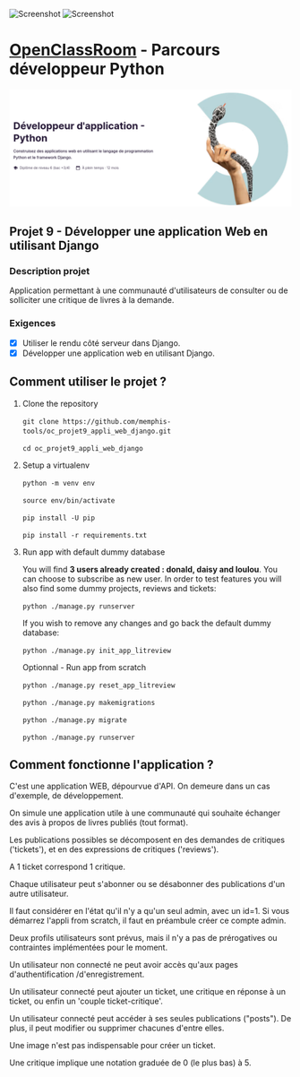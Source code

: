 ![Screenshot](https://img.shields.io/badge/python-v3.10-blue?logo=python&logoColor=yellow)
![Screenshot](https://img.shields.io/badge/django-v4-blue?logo=python&logoColor=yellow)
# [OpenClassRoom](https://openclassrooms.com/) - Parcours développeur Python
![Screenshot](oc_parcours_dev_python.png)
## Projet 9 - Développer une application Web en utilisant Django

### Description projet
Application permettant à une communauté d'utilisateurs de consulter ou de solliciter une critique de livres à la demande.

### Exigences
- [x] Utiliser le rendu côté serveur dans Django.
- [x] Développer une application web en utilisant Django.

## Comment utiliser le projet ?
1. Clone the repository

      `git clone https://github.com/memphis-tools/oc_projet9_appli_web_django.git`

      `cd oc_projet9_appli_web_django`

2. Setup a virtualenv

      `python -m venv env`

      `source env/bin/activate`

      `pip install -U pip`

      `pip install -r requirements.txt`

3. Run app with default dummy database

	You will find **3 users already created : donald, daisy and loulou**. You can choose to subscribe as new user.
	In order to test features you will also find some dummy projects, reviews and tickets:

    `python ./manage.py runserver`

    If you wish to remove any changes and go back the default dummy database:

    `python ./manage.py init_app_litreview`

    Optionnal - Run app from scratch

      `python ./manage.py reset_app_litreview`

      `python ./manage.py makemigrations`

      `python ./manage.py migrate`

      `python ./manage.py runserver`

## Comment fonctionne l'application ?
C'est une application WEB, dépourvue d'API. On demeure dans un cas d'exemple, de développement.

On simule une application utile à une communauté qui souhaite échanger des avis à propos de livres publiés (tout format).

Les publications possibles se décomposent en des demandes de critiques ('tickets'), et en des expressions de critiques ('reviews').

A 1 ticket correspond 1 critique.

Chaque utilisateur peut s'abonner ou se désabonner des publications d'un autre utilisateur.

Il faut considérer en l'état qu'il n'y a qu'un seul admin, avec un id=1. Si vous démarrez l'appli from scratch, il faut en préambule créer ce compte admin.

Deux profils utilisateurs sont prévus, mais il n'y a pas de prérogatives ou contraintes implémentées pour le moment.

Un utilisateur non connecté ne peut avoir accès qu'aux pages d'authentification /d'enregistrement.

Un utilisateur connecté peut ajouter un ticket, une critique en réponse à un ticket, ou enfin un 'couple ticket-critique'.

Un utilisateur connecté peut accéder à ses seules publications ("posts"). De plus, il peut modifier ou supprimer chacunes d'entre elles.

Une image n'est pas indispensable pour créer un ticket.

Une critique implique une notation graduée de 0 (le plus bas) à 5.
